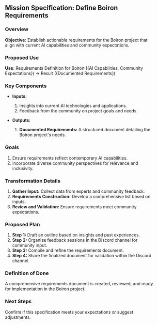 ## Mission Specification: Define Boiron Requirements

### Overview
**Objective:** Establish actionable requirements for the Boiron project that align with current AI capabilities and community expectations.

### Proposed Use
**Use:** Requirements Definition for Boiron ({AI Capabilities, Community Expectations}) → Result ({Documented Requirements})

### Key Components
- **Inputs:**
  1. Insights into current AI technologies and applications.
  2. Feedback from the community on project goals and needs.

- **Outputs:**
  1. **Documented Requirements:** A structured document detailing the Boiron project's needs.

### Goals
1. Ensure requirements reflect contemporary AI capabilities.
2. Incorporate diverse community perspectives for relevance and inclusivity.

### Transformation Details
1. **Gather Input:** Collect data from experts and community feedback.
2. **Requirements Construction:** Develop a comprehensive list based on inputs.
3. **Review and Validation:** Ensure requirements meet community expectations.

### Proposed Plan
1. **Step 1:** Draft an outline based on insights and past experiences.
2. **Step 2:** Organize feedback sessions in the Discord channel for community input.
3. **Step 3:** Compile and refine the requirements document.
4. **Step 4:** Share the finalized document for validation within the Discord channel.

### Definition of Done
A comprehensive requirements document is created, reviewed, and ready for implementation in the Boiron project.

### Next Steps
Confirm if this specification meets your expectations or suggest adjustments.